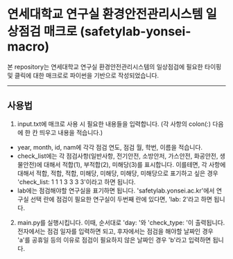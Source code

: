 # 연세대학교 연구실 환경안전관리시스템 일상점검 매크로 (safetylab-yonsei-macro)

본 repository는 연세대학교 연구실 환경안전관리시스템의 일상점검에 필요한 타이핑 및 클릭에 대한 매크로로 파이썬을 기반으로 작성되었습니다.

- - -
## 사용법

1. input.txt에 매크로 사용 시 필요한 내용들을 입력합니다. (각 사항의 colon(:) 다음에 한 칸 띄우고 내용을 적습니다.)
- year, month, id, nam에 각각 점검 연도, 점검 월, 학번, 이름을 적습니다.
- check_list에는 각 점검사항(일반사항, 전기안전, 소방안저, 가스안전, 화공안전, 생물안전)에 대해서 적합(1), 부적합(2), 미해당(3)를 표시합니다. 이를테면, 각 사항에 대해서 적합, 적합, 적합, 미해당, 미해당, 미해당, 미해당으로 표기하고 싶은 경우 'check_list: 1 1 1 3 3 3 3'이라고 하면 됩니다.
- lab에는 점검해야할 연구실을 표기하면 됩니다. 'safetylab.yonsei.ac.kr'에서 연구실 선택 란에 점검이 필요한 연구실이 두번째 란에 있다면, 'lab: 2'라고 하면 됩니다.

2. main.py를 실행시킵니다. 이때, 순서대로 'day: '와 'check_type: '이 출력됩니다. 전자에서는 점검 일자를 입력하면 되고, 후자에서는 점검을 해야할 날짜인 경우 'a'를 공휴일 등의 이유로 점검이 필요하지 않은 날짜인 경우 'b'라고 입력하면 됩니다.

